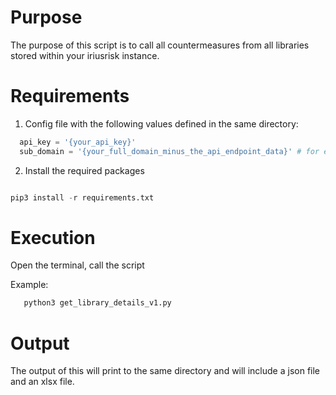 # Purpose 

The purpose of this script is to call all countermeasures from all libraries stored within your iriusrisk instance. 

# Requirements

1. Config file with the following values defined in the same directory: 

```python
  api_key = '{your_api_key}'
  sub_domain = '{your_full_domain_minus_the_api_endpoint_data}' # for example https://demo.iriusrisk.com
```

2. Install the required packages

```python

pip3 install -r requirements.txt

```


# Execution

Open the terminal, call the script

Example: 

```python
   python3 get_library_details_v1.py
```

# Output
The output of this will print to the same directory and will include a json file and an xlsx file. 
